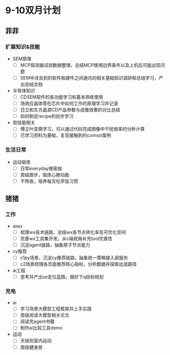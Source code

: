 <!--
 * @Author: spendar
 * @Date: 2024-10-27 14:09:15
 * @LastEditors: spendar
 * @LastEditTime: 2024-10-27 14:31:02
 * @FilePath: /plan/2024/11-12.md
 * @Description: make the plan of 2024.11-2024.12
-->
# 9-10双月计划

## 菲菲

### 扩展知识&技能

- SEM原理
  - [ ] MCP探测器试验数据整理，总结MCP使用边界条件以及上机后可能出现问题
  - [ ] SEM中涉及到的软件和硬件之间通讯的相关基础知识调研和总结学习，产出总结文档
- 半导体知识
  - [ ] CDSEM软件的各功能学习和基本熟练使用
  - [ ] 场效应晶体管在芯片中如何工作的原理学习并记录
  - [ ] 日立和东方晶源CD产品参数与成像效果的对比总结
  - [ ] 如何制定recipe的初步学习
- 软技能相关
  - [ ] 傅立叶变换学习，可以通过代码完成图像中干扰频率的分析计算
  - [ ] 已学习资料为基础，复现接触到的comsol案例

### 生活日常

- 运动锻炼
  - [ ] 日常everyday做瑜伽
  - [ ] 周级跑步，锻炼心肺功能
  - [ ] 不熬夜，培养每天吃早饭习惯
  
## 猪猪

### 工作

- aiwx
  - [ ] 梳理wx技术链路，总结wx各节点转化率及可优化空间
  - [ ] 完善wx工具集开发，从c端视角补充tool完善性
  - [ ] 沉淀agent链路，抽象原子节点能力

- cy推荐
  - [ ] c1py场景，沉淀cy推荐链路，抽象统一策略接入层服务
  - [ ] c2场景梳理各页面推荐核心指标，分析数据并探索达成路径

- ai工程
  - [ ] 思考并产出se定位蓝图，做好下q目标规划

### 充电

- ai
  - [ ] 学习场景大模型工程框架并上手实践
  - [ ] 周级阅读大模型相关论文
  - [ ] 阅读完agent书籍
  - [ ] 制作ai比较工具demo

- 运动
  - [ ] 天级别室内运动
  - [ ] 周级健身房
